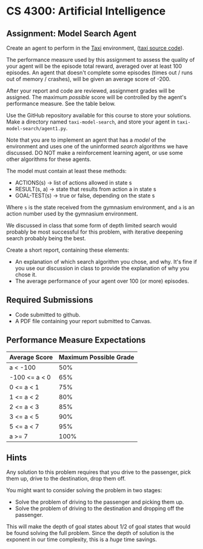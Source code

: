 CS 4300: Artificial Intelligence
===============================================

Assignment: Model Search Agent
------------------------------------------------------


Create an agent to perform in the
[Taxi](https://gymnasium.farama.org/environments/toy_text/taxi/) environment,
([taxi source code](https://github.com/Farama-Foundation/Gymnasium/blob/main/gymnasium/envs/toy_text/taxi.py)).

The performance measure used by this assignment to assess the quality of your agent
will be the episode total reward, averaged over at least 100 episodes. 
An agent that doesn't complete some episodes (times out / runs out of memory / crashes),
will be given an average score of -200.

After your report and code are reviewed, assignment grades will be assigned.
The maximum *possible* score will be controlled by the agent's performance measure.
See the table below.

Use the GitHub repository available for this course to store your
solutions.  Make a directory named `taxi-model-search`, and store
your agent in `taxi-model-search/agent1.py`.

Note that you are to implement an agent that has a *model* of the
environment and uses one of the uninformed *search* algorithms we have discussed.
DO NOT make a reinforcement learning agent, or use some other algorithms for these agents.

The model must contain at least these methods:

* ACTIONS(s) -> list of actions allowed in state s
* RESULT(s, a) -> state that results from action a in state s
* GOAL-TEST(s) -> true or false, depending on the state s

Where `s` is the state received from the gymnasium environment, and `a` is
an action number used by the gymnasium environment.

We discussed in class that some form of depth limited search would probably be
most successful for this problem, with iterative deepening search probably
being the best.

Create a short report, containing these elements:

- An explanation of which search algorithm you chose, and why. It's fine if you use our discussion in class
  to provide the explanation of why you chose it.
- The average performance of your agent over 100 (or more) episodes.


Required Submissions
------------------------

- Code submitted to github.
- A PDF file containing your report submitted to Canvas.

Performance Measure Expectations
--------------------------------

Average Score | Maximum Possible Grade
--------------|-----------------------
a < -100      | 50%
-100 <= a < 0 | 65%
0 <= a < 1    | 75%
1 <= a < 2    | 80%
2 <= a < 3    | 85%
3 <= a < 5    | 90%
5 <= a < 7    | 95%
a >= 7        | 100%


Hints
------

Any solution to this problem requires that you drive to the
passenger, pick them up, drive to the destination, drop them
off.

You might want to consider solving the problem in two stages:

- Solve the problem of driving to the passenger and picking them up.
- Solve the problem of driving to the destination and dropping off the passenger.

This will make the depth of goal states about 1/2 of goal states that
would be found solving the full problem. Since the depth of solution 
is the exponent in our time complexity, this is a *huge* time savings.
